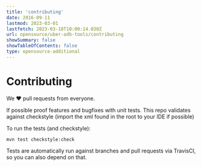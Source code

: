 ```yaml
---
title: 'contributing'
date: 2016-09-11
lastmod: 2023-03-01
lastfetch: 2023-03-18T10:00:14.030Z
url: opensource/uber-adb-tools/contributing
showSummary: false
showTableOfContents: false
type: opensource-additional
---
```

# Contributing

We ❤ pull requests from everyone.

If possible proof features and bugfixes with unit tests.
This repo validates against checkstyle (import the xml found in the root to your IDE if possible)

To run the tests (and checkstyle):

```shell
mvn test checkstyle:check
```

Tests are automatically run against branches and pull requests
via TravisCI, so you can also depend on that.